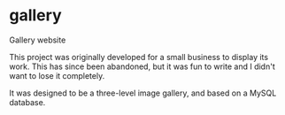 # gallery
Gallery website

This project was originally developed for a small business to display its work.  This has since been abandoned, but it was fun to write and I didn't want to lose it completely.

It was designed to be a three-level image gallery, and based on a MySQL database.
